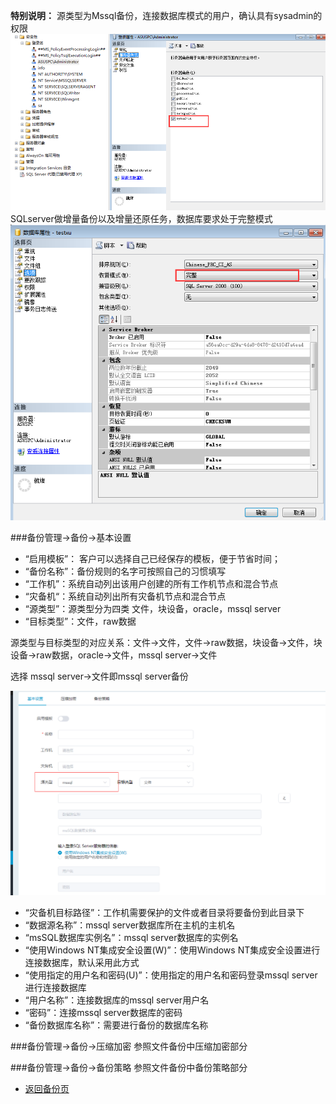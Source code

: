 **特别说明：**
源类型为Mssql备份，连接数据库模式的用户，确认具有sysadmin的权限
![说明: 1](/assets/20190505bk02.png)
SQLserver做增量备份以及增量还原任务，数据库要求处于完整模式
![说明: 1](/assets/20190505bk03.png)

###备份管理-&gt;备份-&gt;基本设置
*   “启用模板”： 客户可以选择自己已经保存的模板，便于节省时间；
*   “备份名称”：备份规则的名字可按照自己的习惯填写
*   “工作机”：系统自动列出该用户创建的所有工作机节点和混合节点
*   “灾备机“：系统自动列出所有灾备机节点和混合节点
*   “源类型”：源类型分为四类 文件，块设备，oracle，mssql server
*   “目标类型”：文件，raw数据

源类型与目标类型的对应关系：文件-&gt;文件，文件-&gt;raw数据，块设备-&gt;文件，块设备-&gt;raw数据，oracle-&gt;文件，mssql server-&gt;文件

选择 mssql server-&gt;文件即mssql server备份

![说明: 1](/assets/V7.000014.png)

*   “灾备机目标路径”：工作机需要保护的文件或者目录将要备份到此目录下
*   “数据源名称”：mssql server数据库所在主机的主机名
*   “msSQL数据库实例名”：mssql server数据库的实例名
*   “使用Windows NT集成安全设置(W)”：使用Windows NT集成安全设置进行连接数据库，默认采用此方式
*   “使用指定的用户名和密码(U)”：使用指定的用户名和密码登录mssql server进行连接数据库
*   “用户名称”：连接数据库的mssql server用户名
*   “密码”：连接mssql server数据库的密码
*   “备份数据库名称”：需要进行备份的数据库名称

###备份管理-&gt;备份-&gt;压缩加密
参照文件备份中压缩加密部分

###备份管理-&gt;备份-&gt;备份策略
参照文件备份中备份策略部分

* [返回备份页](backup.md)
